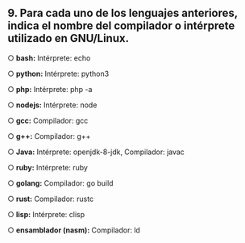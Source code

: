 ## 9. Para cada uno de los lenguajes anteriores, indica el nombre del compilador o intérprete utilizado en GNU/Linux.


○ **bash:**
Intérprete: echo

○ **python:**
Intérprete: python3

○ **php:**
Intérprete: php -a

○ **nodejs:**
Intérprete: node

○ **gcc:**
 Compilador: gcc

○ **g++:**
Compilador: g++
    
○ **Java:**
Intérprete: openjdk-8-jdk,
Compilador: javac

○ **ruby:**
Intérprete: ruby

○ **golang:**
Compilador: go  build

○ **rust:**
Compilador: rustc

○ **lisp:**
Intérprete: clisp

○ **ensamblador (nasm):**
Compilador: ld
